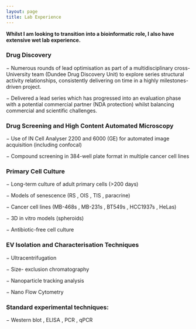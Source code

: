 ```yaml
---
layout: page
title: Lab Experience
---
```

**Whilst I am looking to transition into a bioinformatic role, I also have extensive wet lab experience.**

### Drug Discovery

−	Numerous rounds of lead optimisation as part of a multidisciplinary cross-University team (Dundee Drug Discovery Unit) to explore series structural activity relationships, consistently delivering on time in a highly milestones-driven project.

−	Delivered a lead series which has progressed into an evaluation phase with a potential commercial partner (NDA protection) whilst balancing commercial and scientific challenges.


### Drug Screening and High Content Automated Microscopy
−	Use of IN Cell Analyser 2200 and 6000 (GE) for automated image acquisition (including confocal)

−		Compound screening in 384-well plate format in multiple cancer cell lines

### Primary Cell Culture
−	Long-term culture of adult primary cells (>200 days)

−	 Models of senescence (RS , OIS , TIS , paracrine)

−	 Cancer cell lines (MB-468s , MB-231s , BT549s , HCC1937s , HeLas)

−	3D in vitro models (spheroids)

−	Antibiotic-free cell culture
  
### EV Isolation and Characterisation Techniques
−	Ultracentrifugation
  
−	 Size- exclusion chromatography
  
−	Nanoparticle tracking analysis
  
−	 Nano Flow Cytometry

### Standard experimental techniques:

−	 Western blot , ELISA , PCR , qPCR 
